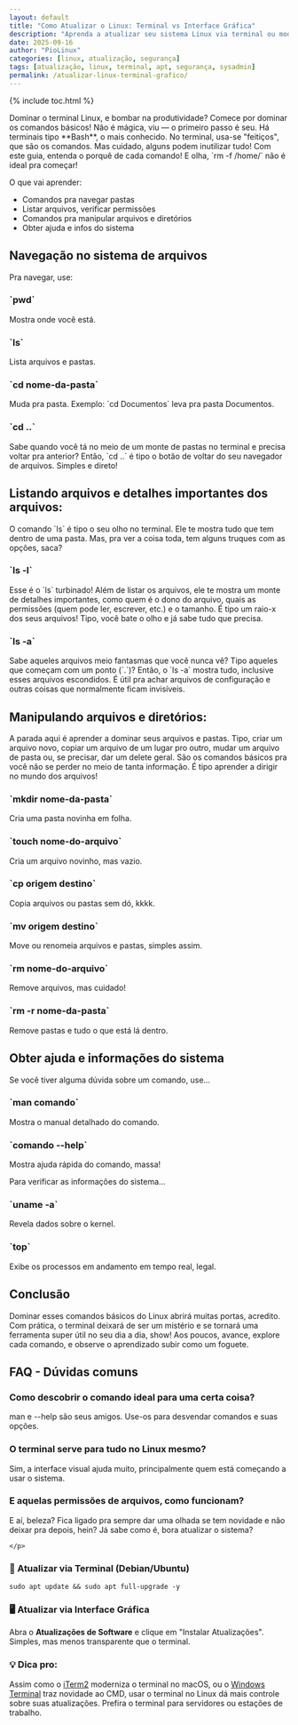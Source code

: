 ```yaml
---
layout: default
title: "Como Atualizar o Linux: Terminal vs Interface Gráfica"
description: "Aprenda a atualizar seu sistema Linux via terminal ou modo gráfico. Mantenha seu sistema seguro, estável e com pacotes atualizados."
date: 2025-09-16
author: "PioLinux"
categories: [linux, atualização, segurança]
tags: [atualização, linux, terminal, apt, segurança, sysadmin]
permalink: /atualizar-linux-terminal-grafico/
---
```



{% include toc.html %}




<section class="post-content">
    <p>
     Dominar o terminal Linux, e bombar na produtividade? Comece por dominar os comandos básicos! Não é mágica, viu — o primeiro passo é seu. Há terminais tipo **Bash**, o mais conhecido. No terminal, usa-se "feitiços", que são os comandos. Mas cuidado, alguns podem inutilizar tudo! Com este guia, entenda o porquê de cada comando! E olha, `rm -f /home/` não é ideal pra começar!
    </p>
    <p>
     O que vai aprender:
    </p>
    <ul>
     <li>
      Comandos pra navegar pastas
     </li>
     <li>
      Listar arquivos, verificar permissões
     </li>
     <li>
      Comandos pra manipular arquivos e diretórios
     </li>
     <li>
      Obter ajuda e infos do sistema
     </li>
    </ul>
    <h2>
     Navegação no sistema de arquivos
    </h2>
    <p>
     Pra navegar, use:
    </p>
    <h3>
     `pwd`
    </h3>
    <p>
     Mostra onde você está.
    </p>
    <h3>
     `ls`
    </h3>
    <p>
     Lista arquivos e pastas.
    </p>
    <h3>
     `cd nome-da-pasta`
    </h3>
    <p>
     Muda pra pasta. Exemplo: `cd Documentos` leva pra pasta Documentos.
    </p>
    <h3>
     `cd ..`
    </h3>
    <p>
     Sabe quando você tá no meio de um monte de pastas no terminal e precisa voltar pra anterior? Então, `cd ..` é tipo o botão de voltar do seu navegador de arquivos. Simples e direto!
    </p>
    <h2>
     Listando arquivos e detalhes importantes dos arquivos:
    </h2>
    <p>
     O comando `ls` é tipo o seu olho no terminal. Ele te mostra tudo que tem dentro de uma pasta. Mas, pra ver a coisa toda, tem alguns truques com as opções, saca?
    </p>
    <h3>
     `ls -l`
    </h3>
    <p>
     Esse é o `ls` turbinado! Além de listar os arquivos, ele te mostra um monte de detalhes importantes, como quem é o dono do arquivo, quais as permissões (quem pode ler, escrever, etc.) e o tamanho. É tipo um raio-x dos seus arquivos! Tipo, você bate o olho e já sabe tudo que precisa.
    </p>
    <h3>
     `ls -a`
    </h3>
    <p>
     Sabe aqueles arquivos meio fantasmas que você nunca vê? Tipo aqueles que começam com um ponto (`.`)? Então, o `ls -a` mostra tudo, inclusive esses arquivos escondidos. É útil pra achar arquivos de configuração e outras coisas que normalmente ficam invisíveis.
    </p>
    <h2>
     Manipulando arquivos e diretórios:
    </h2>
    <p>
     A parada aqui é aprender a dominar seus arquivos e pastas. Tipo, criar um arquivo novo, copiar um arquivo de um lugar pro outro, mudar um arquivo de pasta ou, se precisar, dar um delete geral. São os comandos básicos pra você não se perder no meio de tanta informação. É tipo aprender a dirigir no mundo dos arquivos!
    </p>
    <h3>
     `mkdir nome-da-pasta`
    </h3>
    <p>
     Cria uma pasta novinha em folha.
    </p>
    <h3>
     `touch nome-do-arquivo`
    </h3>
    <p>
     Cria um arquivo novinho, mas vazio.
    </p>
    <h3>
     `cp origem destino`
    </h3>
    <p>
     Copia arquivos ou pastas sem dó, kkkk.
    </p>
    <h3>
     `mv origem destino`
    </h3>
    <p>
     Move ou renomeia arquivos e pastas, simples assim.
    </p>
    <h3>
     `rm nome-do-arquivo`
    </h3>
    <p>
     Remove arquivos, mas cuidado!
    </p>
    <h3>
     `rm -r nome-da-pasta`
    </h3>
    <p>
     Remove pastas e tudo o que está lá dentro.
    </p>
    <h2>
     Obter ajuda e informações do sistema
    </h2>
    <p>
     Se você tiver alguma dúvida sobre um comando, use...
    </p>
    <h3>
     `man comando`
    </h3>
    <p>
     Mostra o manual detalhado do comando.
    </p>
    <h3>
     `comando --help`
    </h3>
    <p>
     Mostra ajuda rápida do comando, massa!
    </p>
    <p>
     Para verificar as informações do sistema...
    </p>
    <h3>
     `uname -a`
    </h3>
    <p>
     Revela dados sobre o kernel.
    </p>
    <h3>
     `top`
    </h3>
    <p>
     Exibe os processos em andamento em tempo real, legal.
    </p>
    <h2>
     Conclusão
    </h2>
    <p>
     Dominar esses comandos básicos do Linux abrirá muitas portas, acredito. Com prática, o terminal deixará de ser um mistério e se tornará uma ferramenta super útil no seu dia a dia, show! Aos poucos, avance, explore cada comando, e observe o aprendizado subir como um foguete.
    </p>
    <h2>
     FAQ - Dúvidas comuns
    </h2>
    <h3>
     Como descobrir o comando ideal para uma certa coisa?
    </h3>
    <p>
     man e --help são seus amigos. Use-os para desvendar comandos e suas opções.
    </p>
    <h3>
     O terminal serve para tudo no Linux mesmo?
    </h3>
    <p>
     Sim, a interface visual ajuda muito, principalmente quem está começando a usar o sistema.
    </p>
    <h3>
     E aquelas permissões de arquivos, como funcionam?
    </h3>
    <p>
    E aí, beleza? Fica ligado pra sempre dar uma olhada se tem novidade e não deixar pra depois, hein? Já sabe como é, bora atualizar o sistema? 

    </p>
  
   
   
   <h3>🔧 Atualizar via Terminal (Debian/Ubuntu)</h3>
<pre><code>sudo apt update &amp;&amp; sudo apt full-upgrade -y</code></pre>

<h3>🖥️ Atualizar via Interface Gráfica</h3>
<p>Abra o <strong>Atualizações de Software</strong> e clique em "Instalar Atualizações". Simples, mas menos transparente que o terminal.</p>

<h3>💡 Dica pro:</h3>
<p>Assim como o <a href="https://iterm2.com">iTerm2</a> moderniza o terminal no macOS, ou o <a href="https://aka.ms/terminal">Windows Terminal</a> traz novidade ao CMD, usar o terminal no Linux dá mais controle sobre suas atualizações. Prefira o terminal para servidores ou estações de trabalho.</p>
 </section>
